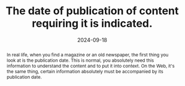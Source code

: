---
N: '6'
Rubrique: Contents
title: The date of publication of content requiring it is indicated. 
abstract: In real life, when you find a magazine or an old newspaper, the first thing you look at is the publication date. This is normal, you absolutely need this information to understand the content and to put it into context. On the Web, it's the same thing, certain information absolutely must be accompanied by its publication date.
categories: ["Contents"]
agrege: O4006-E005
opquast: '4 006'
indiceebook: '005'
description: "Rule n° 005"
before: "004"
weight: "005"
after: "006"
actif: '1'
layout: rules
date: 2024-09-18
tags: []
objectif: [
    "Allow the user to put the information into context.",
    "Building confidence in information and facilitating citations."
    ]
Meo: ["Associate each content that requires it (article, news, product, etc.) with its displayed publication date."]
Controle: ["Check that the content that requires it is all associated with a displayed publication date."
]
Source: ["Opquast"]
Referentiel: [""]
Steps: ["Conception"]
---